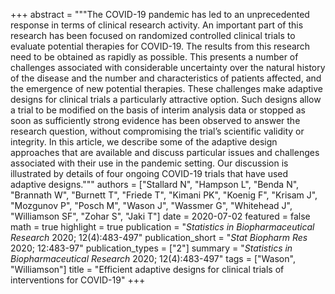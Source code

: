 +++
abstract = """The COVID-19 pandemic has led to an unprecedented response in terms of clinical research activity. An important part of this research has been focused on randomized controlled clinical trials to evaluate potential therapies for COVID-19. The results from this research need to be obtained as rapidly as possible. This presents a number of challenges associated with considerable uncertainty over the natural history of the disease and the number and characteristics of patients affected, and the emergence of new potential therapies. These challenges make adaptive designs for clinical trials a particularly attractive option. Such designs allow a trial to be modified on the basis of interim analysis data or stopped as soon as sufficiently strong evidence has been observed to answer the research question, without compromising the trial’s scientific validity or integrity. In this article, we describe some of the adaptive design approaches that are available and discuss particular issues and challenges associated with their use in the pandemic setting. Our discussion is illustrated by details of four ongoing COVID-19 trials that have used adaptive designs."""
authors = ["Stallard N", "Hampson L", "Benda N", "Brannath W", "Burnett T", "Friede T", "Kimani PK", "Koenig F", "Krisam J", "Mozgunov P", "Posch M", "Wason J", "Wassmer G", "Whitehead J", "Williamson SF", "Zohar S", "Jaki T"]
date = 2020-07-02
featured = false
math = true
highlight = true
publication = "*Statistics in Biopharmaceutical Research* 2020; 12(4):483-497"
publication_short = "*Stat Biopharm Res* 2020; 12:483-97"
publication_types = ["2"]
summary = "*Statistics in Biopharmaceutical Research* 2020; 12(4):483-497"
tags = ["Wason", "Williamson"]
title = "Efficient adaptive designs for clinical trials of interventions for COVID-19"
+++

